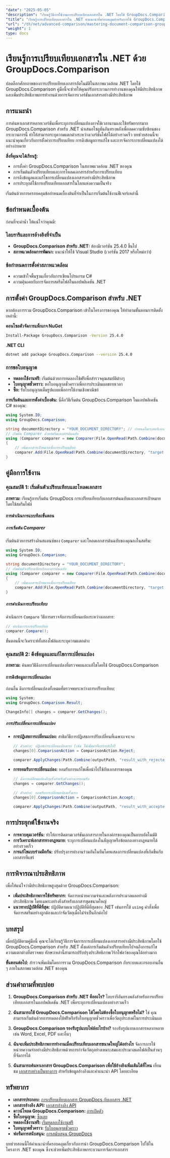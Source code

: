 ```yaml
---
"date": "2025-05-05"
"description": "เรียนรู้วิธีการใช้งานการเปรียบเทียบเอกสารใน .NET โดยใช้ GroupDocs.Comparison เพื่อการทำงานอัตโนมัติที่ราบรื่นและเพิ่มประสิทธิภาพการทำงาน"
"title": "เรียนรู้การเปรียบเทียบเอกสารใน .NET คำแนะนำที่ครอบคลุมสำหรับการใช้ GroupDocs.Comparison"
"url": "/th/net/advanced-comparison/mastering-document-comparison-groupdocs-dotnet/"
"weight": 1
type: docs
---
```

# เรียนรู้การเปรียบเทียบเอกสารใน .NET ด้วย GroupDocs.Comparison

ปลดล็อกศักยภาพของการเปรียบเทียบเอกสารอัตโนมัติในสภาพแวดล้อม .NET โดยใช้ GroupDocs.Comparison คู่มือนี้จะช่วยให้คุณปรับกระบวนการทำงานของคุณให้มีประสิทธิภาพและเพิ่มประสิทธิภาพการทำงานด้วยการจัดการเวอร์ชันเอกสารอย่างมีประสิทธิภาพ

## การแนะนำ

การค้นหาเอกสารหลายเวอร์ชันเพื่อระบุการเปลี่ยนแปลงอาจใช้เวลานานและใช้ทรัพยากรมาก GroupDocs.Comparison สำหรับ .NET นำเสนอโซลูชันอันทรงพลังเพื่อลดความซับซ้อนของกระบวนการนี้ ทำให้สามารถระบุความแตกต่างระหว่างเวอร์ชันไฟล์ได้อย่างรวดเร็ว บทช่วยสอนนี้จะแนะนำคุณเกี่ยวกับการตั้งค่าการเปรียบเทียบ การดึงข้อมูลการแก้ไข และการจัดการการเปลี่ยนแปลงได้อย่างง่ายดาย

**สิ่งที่คุณจะได้เรียนรู้:**
- การตั้งค่า GroupDocs.Comparison ในสภาพแวดล้อม .NET ของคุณ
- การเริ่มต้นตัวเปรียบเทียบและการโหลดเอกสารสำหรับการเปรียบเทียบ
- การดึงข้อมูลและแก้ไขการเปลี่ยนแปลงเอกสารอย่างมีประสิทธิภาพ
- การประยุกต์ใช้การเปรียบเทียบเอกสารในโลกแห่งความเป็นจริง

เริ่มต้นด้วยการครอบคลุมข้อกำหนดเบื้องต้นที่จำเป็นในการเริ่มต้นใช้งานฟีเจอร์เหล่านี้

## ข้อกำหนดเบื้องต้น

ก่อนที่จะดำน้ำ ให้แน่ใจว่าคุณมี:

### ไลบรารีและการอ้างอิงที่จำเป็น
- **GroupDocs.Comparison สำหรับ .NET:** ต้องมีเวอร์ชัน 25.4.0 ขึ้นไป
- **สภาพแวดล้อมการพัฒนา:** แนะนำให้ใช้ Visual Studio (เวอร์ชัน 2017 หรือใหม่กว่า)

### ข้อกำหนดการตั้งค่าสภาพแวดล้อม
- ความเข้าใจพื้นฐานเกี่ยวกับการเขียนโปรแกรม C#
- ความคุ้นเคยกับการจัดการสตรีมไฟล์ในแอปพลิเคชัน .NET

## การตั้งค่า GroupDocs.Comparison สำหรับ .NET

หากต้องการรวม GroupDocs.Comparison เข้าในโครงการของคุณ ให้ทำตามขั้นตอนการติดตั้งเหล่านี้:

**คอนโซลตัวจัดการแพ็กเกจ NuGet**
```bash
Install-Package GroupDocs.Comparison -Version 25.4.0
```

**.NET CLI**
```bash
dotnet add package GroupDocs.Comparison --version 25.4.0
```

### การขอใบอนุญาต
- **ทดลองใช้งานฟรี:** เริ่มต้นด้วยการทดลองใช้ฟรีเพื่อสำรวจคุณสมบัติต่างๆ
- **ใบอนุญาตชั่วคราว:** ขอใบอนุญาตชั่วคราวเพื่อการประเมินผลขยายเวลา
- **ซื้อ:** รับใบอนุญาตเต็มรูปแบบเพื่อการใช้งานเชิงพาณิชย์

**การเริ่มต้นและการตั้งค่าเบื้องต้น:**
นี่คือวิธีเริ่มต้น GroupDocs.Comparison ในแอปพลิเคชัน C# ของคุณ:
```csharp
using System.IO;
using GroupDocs.Comparison;

string documentDirectory = "YOUR_DOCUMENT_DIRECTORY"; // กำหนดไดเรกทอรีเอกสารอินพุตของคุณ
// เริ่มต้น Comparer ด้วยสตรีมเอกสารต้นฉบับ
using (Comparer comparer = new Comparer(File.OpenRead(Path.Combine(documentDirectory, "source.docx"))))
{
    // เพิ่มเอกสารเป้าหมายเพื่อการเปรียบเทียบ
    comparer.Add(File.OpenRead(Path.Combine(documentDirectory, "target.docx")));
}
```

## คู่มือการใช้งาน

### คุณสมบัติ 1: เริ่มต้นตัวเปรียบเทียบและโหลดเอกสาร

**ภาพรวม:** เรียนรู้การเริ่มต้น GroupDocs การเปรียบเทียบกับเอกสารต้นฉบับและเอกสารเป้าหมายโดยใช้สตรีมไฟล์

#### การดำเนินการแบบทีละขั้นตอน

##### การเริ่มต้น Comparer
เริ่มต้นด้วยการสร้างอินสแตนซ์ของ `Comparer` และโหลดเอกสารต้นฉบับของคุณลงในสตรีม:
```csharp
using System.IO;
using GroupDocs.Comparison;

string documentDirectory = "YOUR_DOCUMENT_DIRECTORY";
// เริ่มต้นตัวเปรียบเทียบกับเอกสารต้นฉบับ
using (Comparer comparer = new Comparer(File.OpenRead(Path.Combine(documentDirectory, "source.docx"))))
{
    // เพิ่มเอกสารเป้าหมายเพื่อการเปรียบเทียบ
    comparer.Add(File.OpenRead(Path.Combine(documentDirectory, "target.docx")));
}
```

##### การดำเนินการเปรียบเทียบ
ดำเนินการ `Compare` วิธีการตรวจจับการเปลี่ยนแปลงระหว่างเอกสาร:
```csharp
// ดำเนินการการเปรียบเทียบ
comparer.Compare();
```
ขั้นตอนนี้จะวิเคราะห์ทั้งสองไฟล์และระบุความแตกต่าง

### คุณสมบัติ 2: ดึงข้อมูลและแก้ไขการเปลี่ยนแปลง

**ภาพรวม:** ค้นพบวิธีดึงการเปลี่ยนแปลงที่ตรวจพบและแก้ไขโดยใช้ GroupDocs.Comparison

#### การดึงข้อมูลการเปลี่ยนแปลง
ก่อนอื่น ดึงการเปลี่ยนแปลงทั้งหมดที่ตรวจพบระหว่างการเปรียบเทียบ:
```csharp
using System;
using GroupDocs.Comparison.Result;

ChangeInfo[] changes = comparer.GetChanges();
```

##### การปรับเปลี่ยนการเปลี่ยนแปลง
- **การปฏิเสธการเปลี่ยนแปลง:** สาธิตวิธีการปฏิเสธการปรับเปลี่ยนที่เฉพาะเจาะจง
  ```csharp
  // ตัวอย่าง: ปฏิเสธการเปลี่ยนแปลงแรก (เช่น ไม่เพิ่มคำที่แทรกเข้าไป)
  changes[0].ComparisonAction = ComparisonAction.Reject;

  comparer.ApplyChanges(Path.Combine(outputPath, "result_with_rejected_change.docx"), new ApplyChangeOptions { Changes = changes, SaveOriginalState = true });
  ```

- **การยอมรับการเปลี่ยนแปลง:** ยอมรับการแก้ไขเพื่อนำไปใช้กับเอกสารของคุณ
  ```csharp
  // ดึงการเปลี่ยนแปลงอีกครั้งสำหรับตัวอย่างการยอมรับ
  changes = comparer.GetChanges();
  
  // ตัวอย่าง: ยอมรับการเปลี่ยนแปลงครั้งแรก
  changes[0].ComparisonAction = ComparisonAction.Accept;

  comparer.ApplyChanges(Path.Combine(outputPath, "result_with_accepted_change.docx"), new ApplyChangeOptions { Changes = changes });
  ```

## การประยุกต์ใช้งานจริง

- **การควบคุมเวอร์ชัน:** ทำให้การติดตามเวอร์ชันเอกสารภายในองค์กรของคุณเป็นแบบอัตโนมัติ
- **การวิเคราะห์เอกสารทางกฎหมาย:** ระบุการเปลี่ยนแปลงในสัญญาหรือข้อตกลงทางกฎหมายได้อย่างรวดเร็ว
- **การแก้ไขแบบร่วมมือกัน:** ปรับปรุงการทำงานร่วมกันในทีมโดยแสดงการเปลี่ยนแปลงที่เกิดขึ้นกับเอกสารที่แชร์

## การพิจารณาประสิทธิภาพ

เพื่อให้แน่ใจว่ามีประสิทธิภาพสูงสุดด้วย GroupDocs.Comparison:
- **เพิ่มประสิทธิภาพการใช้ทรัพยากร:** จัดการหน่วยความจำและพลังการประมวลผลอย่างมีประสิทธิภาพ โดยเฉพาะอย่างยิ่งสำหรับเอกสารชุดขนาดใหญ่
- **แนวทางปฏิบัติที่ดีที่สุด:** ปฏิบัติตามแนวปฏิบัติที่ดีที่สุดของ .NET เช่นการใช้ `using` คำสั่งเพื่อจัดการสตรีมอย่างถูกต้องและกำจัดวัตถุเมื่อไม่จำเป็นอีกต่อไป

## บทสรุป

เมื่อปฏิบัติตามคู่มือนี้ คุณจะได้เรียนรู้วิธีการจัดการการเปลี่ยนแปลงเอกสารอย่างมีประสิทธิภาพโดยใช้ GroupDocs.Comparison สำหรับ .NET ตั้งแต่การเริ่มต้นตัวเปรียบเทียบไปจนถึงการแก้ไขความแตกต่างที่ตรวจพบ ทักษะเหล่านี้สามารถปรับปรุงประสิทธิภาพเวิร์กโฟลว์ของคุณได้อย่างมาก

**ขั้นตอนต่อไป:**
สำรวจเพิ่มเติมโดยการรวม GroupDocs.Comparison กับระบบและกรอบงานอื่น ๆ ภายในสภาพแวดล้อม .NET ของคุณ

## ส่วนคำถามที่พบบ่อย

1. **GroupDocs.Comparison สำหรับ .NET คืออะไร?** 
   ไลบรารีอันทรงพลังสำหรับการเปรียบเทียบเอกสารในแอปพลิเคชัน .NET เพื่อระบุการเปลี่ยนแปลงอย่างรวดเร็ว

2. **ฉันสามารถใช้ GroupDocs.Comparison ได้โดยไม่ต้องซื้อใบอนุญาตหรือไม่?**
   ใช่ คุณสามารถเริ่มต้นด้วยการทดลองใช้ฟรีหรือรับใบอนุญาตชั่วคราวเพื่อวัตถุประสงค์ในการประเมินผล

3. **GroupDocs.Comparison รองรับรูปแบบไฟล์อะไรบ้าง?**
   รองรับรูปแบบเอกสารหลากหลาย เช่น Word, Excel, PDF และอื่นๆ

4. **ฉันจะเพิ่มประสิทธิภาพการทำงานเมื่อเปรียบเทียบเอกสารขนาดใหญ่ได้อย่างไร**
   จัดการการใช้หน่วยความจำอย่างมีประสิทธิภาพด้วยการกำจัดวัตถุอย่างเหมาะสมและประมวลผลไฟล์เป็นส่วนๆ ที่จัดการได้

5. **ฉันสามารถค้นหาเอกสาร GroupDocs.Comparison เพื่อใช้อ้างอิงเพิ่มเติมได้ที่ไหน**
   เยี่ยมชม [เอกสารอย่างเป็นทางการ](https://docs.groupdocs.com/comparison/net/) สำหรับข้อมูลอ้างอิงและคำแนะนำ API โดยละเอียด

## ทรัพยากร

- **เอกสารประกอบ:** [การเปรียบเทียบเอกสาร GroupDocs กับเอกสาร .NET](https://docs.groupdocs.com/comparison/net/)
- **เอกสารอ้างอิง API:** [เอกสารอ้างอิง API](https://reference.groupdocs.com/comparison/net/)
- **ดาวน์โหลด GroupDocs.Comparison:** [การเปิดตัว](https://releases.groupdocs.com/comparison/net/)
- **ซื้อใบอนุญาต:** [ซื้อเลย](https://purchase.groupdocs.com/buy)
- **ทดลองใช้งานฟรี:** [เริ่มทดลองใช้งานฟรี](https://releases.groupdocs.com/comparison/net/)
- **ใบอนุญาตชั่วคราว:** [รับใบอนุญาตชั่วคราว](https://purchase.groupdocs.com/temporary-license/)
- **ฟอรั่มการสนับสนุน:** [การสนับสนุน GroupDocs](https://forum.groupdocs.com/c/comparison/) 

บทช่วยสอนนี้ให้คำแนะนำที่ครอบคลุมเกี่ยวกับการนำ GroupDocs.Comparison ไปใช้ในโครงการ .NET ของคุณ ซึ่งจะช่วยเพิ่มประสิทธิภาพกระบวนการจัดการเอกสาร